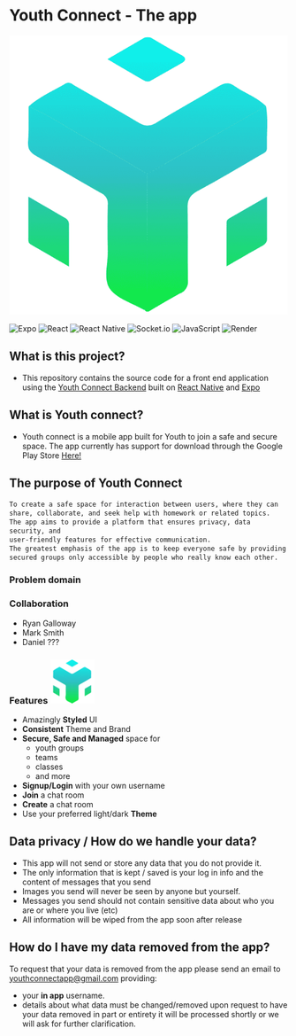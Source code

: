 # Youth Connect - The app

![Youth Connect Logo](./assets/adaptive-icon.png)

![Expo](https://img.shields.io/badge/expo-1C1E24?style=for-the-badge&logo=expo&logoColor=#D04A37) ![React](https://img.shields.io/badge/react-%2320232a.svg?style=for-the-badge&logo=react&logoColor=%2361DAFB) ![React Native](https://img.shields.io/badge/react_native-%2320232a.svg?style=for-the-badge&logo=react&logoColor=%2361DAFB) ![Socket.io](https://img.shields.io/badge/Socket.io-black?style=for-the-badge&logo=socket.io&badgeColor=010101) ![JavaScript](https://img.shields.io/badge/javascript-%23323330.svg?style=for-the-badge&logo=javascript&logoColor=%010101) ![Render](https://img.shields.io/badge/render-0A0A0A?style=for-the-badge&logo=render&logoColor=white)

## What is this project?

- This repository contains the source code for a front end application using the [Youth Connect Backend](https://github.com/YouthConnect/youth-connect-backend) built on [React Native](https://reactnative.dev/) and [Expo](https://docs.expo.dev)

## What is Youth connect?

- Youth connect is a mobile app built for Youth to join a safe and secure space. The app currently has support for download through the Google Play Store [Here!](https://google.com)

## The purpose of Youth Connect

    To create a safe space for interaction between users, where they can
    share, collaborate, and seek help with homework or related topics.
    The app aims to provide a platform that ensures privacy, data security, and
    user-friendly features for effective communication.
    The greatest emphasis of the app is to keep everyone safe by providing
    secured groups only accessible by people who really know each other.

### Problem domain

### Collaboration

- Ryan Galloway
- Mark Smith
- Daniel ???

### Features <img src='https://github.com/YouthConnect/youth-connect-frontend/blob/main/assets/adaptive-icon.png?raw=true' width='80px'>

- Amazingly **Styled** UI
- **Consistent** Theme and Brand
- **Secure, Safe and Managed** space for
  - youth groups
  - teams
  - classes
  - and more
- **Signup/Login** with your own username
- **Join** a chat room
- **Create** a chat room
- Use your preferred light/dark **Theme**

## Data privacy / How do we handle your data?

- This app will not send or store any data that you do not provide it.
- The only information that is kept / saved is your log in info and the content of messages that you send
- Images you send will never be seen by anyone but yourself.
- Messages you send should not contain sensitive data about who you are or where you live (etc)
- All information will be wiped from the app soon after release

## How do I have my data removed from the app?

To request that your data is removed from the app please send an email to youthconnectapp@gmail.com providing:

- your **in app** username.
- details about what data must be changed/removed
  upon request to have your data removed in part or entirety it will be processed shortly or we will ask for further clarification.

